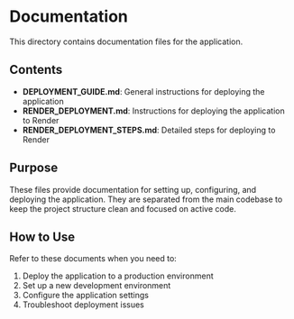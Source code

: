 # Documentation

This directory contains documentation files for the application.

## Contents

- **DEPLOYMENT_GUIDE.md**: General instructions for deploying the application
- **RENDER_DEPLOYMENT.md**: Instructions for deploying the application to Render
- **RENDER_DEPLOYMENT_STEPS.md**: Detailed steps for deploying to Render

## Purpose

These files provide documentation for setting up, configuring, and deploying the application. They are separated from the main codebase to keep the project structure clean and focused on active code.

## How to Use

Refer to these documents when you need to:

1. Deploy the application to a production environment
2. Set up a new development environment
3. Configure the application settings
4. Troubleshoot deployment issues 